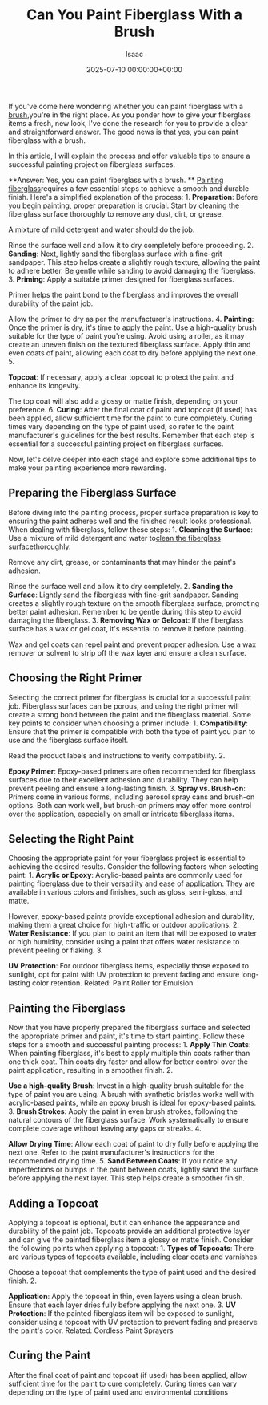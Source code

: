 ﻿---
title: Can You Paint Fiberglass With a Brush
description: If you've come here wondering whether you can paint fiberglass with a brush, you're in the right place. As you ponder how to give your fiberglass items a...
slug: /can-you-paint-fiberglass-with-a-brush/
date: 2025-07-10 00:00:00+00:00
lastmod: 2025-07-10 00:00:00+03:00
author: Isaac
categories:

- Uncategorized
tags:

- uncategorized

- fibergla

- brush
layout: post
---

If you've come here wondering whether you can paint fiberglass with a [brush](https://pestpolicy.com/best-brush-gutter-guards/),you're in the right place. As you ponder how to give your fiberglass items a fresh, new look, I've done the research for you to provide a clear and straightforward answer. The good news is that yes, you can paint fiberglass with a brush.

In this article, I will explain the process and offer valuable tips to ensure a successful painting project on fiberglass surfaces.

**Answer: Yes, you can paint fiberglass with a brush. ** [Painting fiberglass](https://pestpolicy.com/how-to-paint-a-fiberglass-boat/)requires a few essential steps to achieve a smooth and durable finish. Here's a simplified explanation of the process: 1. **Preparation**: Before you begin painting, proper preparation is crucial. Start by cleaning the fiberglass surface thoroughly to remove any dust, dirt, or grease.

A mixture of mild detergent and water should do the job.

Rinse the surface well and allow it to dry completely before proceeding. 2. **Sanding**: Next, lightly sand the fiberglass surface with a fine-grit sandpaper. This step helps create a slightly rough texture, allowing the paint to adhere better. Be gentle while sanding to avoid damaging the fiberglass. 3. **Priming**: Apply a suitable primer designed for fiberglass surfaces.

Primer helps the paint bond to the fiberglass and improves the overall durability of the paint job.

Allow the primer to dry as per the manufacturer's instructions. 4. **Painting**: Once the primer is dry, it's time to apply the paint. Use a high-quality brush suitable for the type of paint you're using. Avoid using a roller, as it may create an uneven finish on the textured fiberglass surface. Apply thin and even coats of paint, allowing each coat to dry before applying the next one. 5.

**Topcoat**: If necessary, apply a clear topcoat to protect the paint and enhance its longevity.

The top coat will also add a glossy or matte finish, depending on your preference. 6. **Curing**: After the final coat of paint and topcoat (if used) has been applied, allow sufficient time for the paint to cure completely. Curing times vary depending on the type of paint used, so refer to the paint manufacturer's guidelines for the best results. Remember that each step is essential for a successful painting project on fiberglass surfaces.

Now, let's delve deeper into each stage and explore some additional tips to make your painting experience more rewarding.

##  **Preparing the Fiberglass Surface**

Before diving into the painting process, proper surface preparation is key to ensuring the paint adheres well and the finished result looks professional. When dealing with fiberglass, follow these steps: 1. **Cleaning the Surface**: Use a mixture of mild detergent and water to[clean the fiberglass surface](https://pestpolicy.com/best-fiberglass-boat-cleaner/)thoroughly.

Remove any dirt, grease, or contaminants that may hinder the paint's adhesion.

Rinse the surface well and allow it to dry completely. 2. **Sanding the Surface**: Lightly sand the fiberglass with fine-grit sandpaper. Sanding creates a slightly rough texture on the smooth fiberglass surface, promoting better paint adhesion. Remember to be gentle during this step to avoid damaging the fiberglass. 3. **Removing Wax or Gelcoat**: If the fiberglass surface has a wax or gel coat, it's essential to remove it before painting.

Wax and gel coats can repel paint and prevent proper adhesion. Use a wax remover or solvent to strip off the wax layer and ensure a clean surface.

##  **Choosing the Right Primer**

Selecting the correct primer for fiberglass is crucial for a successful paint job. Fiberglass surfaces can be porous, and using the right primer will create a strong bond between the paint and the fiberglass material. Some key points to consider when choosing a primer include: 1. **Compatibility**: Ensure that the primer is compatible with both the type of paint you plan to use and the fiberglass surface itself.

Read the product labels and instructions to verify compatibility. 2.

**Epoxy Primer**: Epoxy-based primers are often recommended for fiberglass surfaces due to their excellent adhesion and durability. They can help prevent peeling and ensure a long-lasting finish. 3. **Spray vs. Brush-on**: Primers come in various forms, including aerosol spray cans and brush-on options. Both can work well, but brush-on primers may offer more control over the application, especially on small or intricate fiberglass items.

##  **Selecting the Right Paint**

Choosing the appropriate paint for your fiberglass project is essential to achieving the desired results. Consider the following factors when selecting paint: 1. **Acrylic or Epoxy**: Acrylic-based paints are commonly used for painting fiberglass due to their versatility and ease of application. They are available in various colors and finishes, such as gloss, semi-gloss, and matte.

However, epoxy-based paints provide exceptional adhesion and durability, making them a great choice for high-traffic or outdoor applications. 2. **Water Resistance**: If you plan to paint an item that will be exposed to water or high humidity, consider using a paint that offers water resistance to prevent peeling or flaking. 3.

**UV Protection**: For outdoor fiberglass items, especially those exposed to sunlight, opt for paint with UV protection to prevent fading and ensure long-lasting color retention. Related: Paint Roller for Emulsion

##  **Painting the Fiberglass**

Now that you have properly prepared the fiberglass surface and selected the appropriate primer and paint, it's time to start painting. Follow these steps for a smooth and successful painting process: 1. **Apply Thin Coats**: When painting fiberglass, it's best to apply multiple thin coats rather than one thick coat. Thin coats dry faster and allow for better control over the paint application, resulting in a smoother finish. 2.

**Use a high-quality Brush**: Invest in a high-quality brush suitable for the type of paint you are using. A brush with synthetic bristles works well with acrylic-based paints, while an epoxy brush is ideal for epoxy-based paints. 3. **Brush Strokes**: Apply the paint in even brush strokes, following the natural contours of the fiberglass surface. Work systematically to ensure complete coverage without leaving any gaps or streaks. 4.

**Allow Drying Time**: Allow each coat of paint to dry fully before applying the next one. Refer to the paint manufacturer's instructions for the recommended drying time. 5. **Sand Between Coats**: If you notice any imperfections or bumps in the paint between coats, lightly sand the surface before applying the next layer. This step helps create a smoother finish.

##  **Adding a Topcoat**

Applying a topcoat is optional, but it can enhance the appearance and durability of the paint job. Topcoats provide an additional protective layer and can give the painted fiberglass item a glossy or matte finish. Consider the following points when applying a topcoat: 1. **Types of Topcoats**: There are various types of topcoats available, including clear coats and varnishes.

Choose a topcoat that complements the type of paint used and the desired finish. 2.

**Application**: Apply the topcoat in thin, even layers using a clean brush. Ensure that each layer dries fully before applying the next one. 3. **UV Protection**: If the painted fiberglass item will be exposed to sunlight, consider using a topcoat with UV protection to prevent fading and preserve the paint's color. Related: Cordless Paint Sprayers

##  **Curing the Paint**

After the final coat of paint and topcoat (if used) has been applied, allow sufficient time for the paint to cure completely. Curing times can vary depending on the type of paint used and environmental conditions
